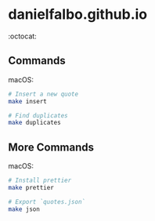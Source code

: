 # danielfalbo.github.io

:octocat:

## Commands

macOS:

```bash
# Insert a new quote
make insert

# Find duplicates
make duplicates
```

## More Commands

macOS:

```bash
# Install prettier
make prettier

# Export `quotes.json`
make json
```
